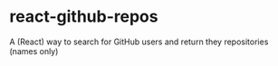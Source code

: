 # react-github-repos
 A (React) way to search for GitHub users and return they repositories (names only)
